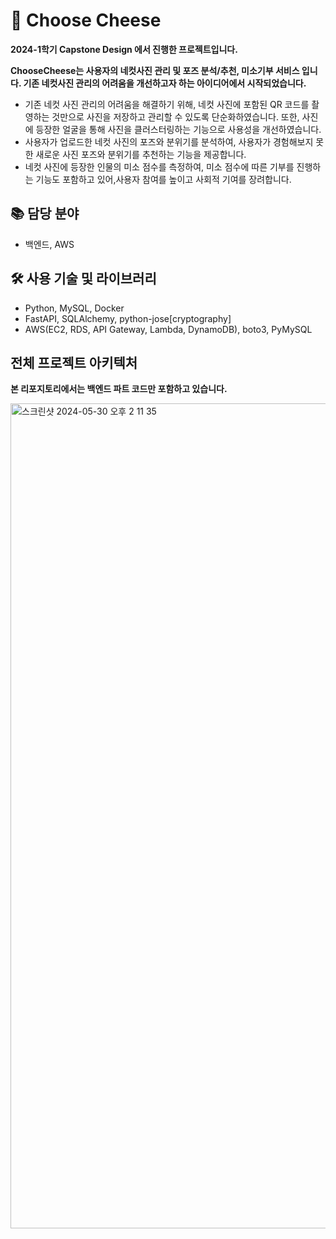 # 🧀 Choose Cheese

**2024-1학기 Capstone Design 에서 진행한 프로젝트입니다.** 

**ChooseCheese는 사용자의 네컷사진 관리 및 포즈 분석/추천, 미소기부 서비스 입니다. 기존 네컷사진 관리의 어려움을 개선하고자 하는 아이디어에서 시작되었습니다.**  

- 기존 네컷 사진 관리의 어려움을 해결하기 위해, 네컷 사진에 포함된 QR 코드를 촬영하는 것만으로 사진을 저장하고 관리할 수 있도록 단순화하였습니다. 또한, 사진에 등장한 얼굴을 통해 사진을 클러스터링하는 기능으로 사용성을 개선하였습니다.
- 사용자가 업로드한 네컷 사진의 포즈와 분위기를 분석하여, 사용자가 경험해보지 못한 새로운 사진 포즈와 분위기를 추천하는 기능을 제공합니다.
- 네컷 사진에 등장한 인물의 미소 점수를 측정하여, 미소 점수에 따른 기부를 진행하는 기능도 포함하고 있어,사용자 참여를 높이고 사회적 기여를 장려합니다.


## 📚 담당 분야
- 백엔드, AWS
  
## 🛠️ 사용 기술 및 라이브러리

- Python, MySQL, Docker
- FastAPI, SQLAlchemy, python-jose[cryptography]
- AWS(EC2, RDS, API Gateway, Lambda, DynamoDB), boto3, PyMySQL

## 전체 프로젝트 아키텍처
**본 리포지토리에서는 백엔드 파트 코드만 포함하고 있습니다.** 

<img width="1320" alt="스크린샷 2024-05-30 오후 2 11 35" src="https://github.com/choismne/2024_Capstone/assets/97864850/898c113f-319e-4428-94bf-d5ed276f6d5a">



